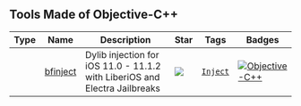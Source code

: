 
## Tools Made of Objective-C++

| Type | Name | Description | Star | Tags | Badges |
| --- | --- | --- | --- | --- | --- |
||[bfinject](https://github.com/BishopFox/bfinject)|Dylib injection for iOS 11.0 - 11.1.2 with LiberiOS and Electra Jailbreaks|![](https://img.shields.io/github/stars/BishopFox/bfinject?label=%20)|[`Inject`](/categorize/tags/Inject.md)|[![Objective-C++](/images/objective-c++.png)](/categorize/langs/Objective-C++.md)|

